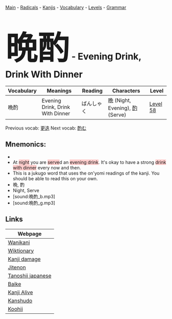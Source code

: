 <style> bigfont {font-size: 100px}</style>
[Main](../README.md) -
[Radicals](../radicals.md) -
[Kanjis](../kanjis.md) -
[Vocabulary](../vocabulary.md) -
[Levels](../levels.md) -
[Grammar](../grammar.md)
# <bigfont> 晩酌</bigfont> - Evening Drink, Drink With Dinner 

| Vocabulary | Meanings | Reading | Characters | Level |
| --- | --- | --- | --- | --- |
| 晩酌 | Evening Drink, Drink With Dinner | ばんしゃく |  [晩](../kanjis/晩.md) (Night, Evening), [酌](../kanjis/酌.md) (Serve) | [Level 58](../levels/wk_level58.md) |

Previous vocab: [更迭](更迭.md) Next vocab: [酌む](酌む.md) 

## Mnemonics:

* 
* At <span style="background-color:#ffcccb"> night</span> you are <span style="background-color:#ffcccb"> serve</span>d an <span style="background-color:#ffcccb"> evening drink</span>. It's okay to have a strong <span style="background-color:#ffcccb"> drink with dinner</span> every now and then.
* This is a jukugo word that uses the on'yomi readings of the kanji. You should be able to read this on your own.
* 晩, 酌
* Night, Serve
* [sound:晩酌_b.mp3]
* [sound:晩酌_g.mp3]


## Links 

| Webpage |
| --- |
| [Wanikani          ](https://www.wanikani.com/kanji/晩酌) |
| [Wiktionary        ](https://en.wiktionary.org/wiki/晩酌) |
| [Kanji damage      ](http://www.kanjidamage.com/kanji/search?utf8=✓&q=晩酌) |
| [Jitenon           ](https://jitenon.com/kanji/晩酌) |
| [Tanoshii japanese ](https://www.tanoshiijapanese.com/dictionary/kanji.cfm?k=晩酌) |
| [Baike             ](https://baike.baidu.com/item/晩酌) |
| [Kanji Alive       ](https://app.kanjialive.com/晩酌) |
| [Kanshudo          ](https://www.kanshudo.com/searchmn?q=晩酌) |
| [Koohii            ](https://kanji.koohii.com/study/kanji/晩酌) |
